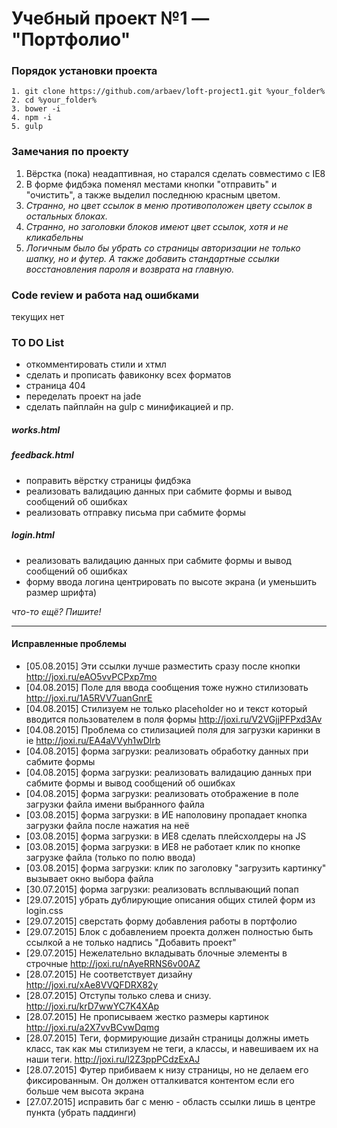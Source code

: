 # Учебный проект №1 — "Портфолио"

### Порядок установки проекта

	1. git clone https://github.com/arbaev/loft-project1.git %your_folder%
	2. cd %your_folder%
	3. bower -i
	4. npm -i
	5. gulp

### Замечания по проекту
1. Вёрстка (пока) неадаптивная, но старался сделать совместимо с IE8
2. В форме фидбэка поменял местами кнопки "отправить" и "очистить", а также выделил последнюю красным цветом.
3. *Странно, но цвет ссылок в меню противоположен цвету ссылок в остальных блоках.*
4. *Странно, но заголовки блоков имеют цвет ссылок, хотя и не кликабельны*
5. *Логичным было бы убрать со страницы авторизации не только шапку, но и футер. А также добавить стандартные ссылки восстановления пароля и возврата на главную.*

### Code review и работа над ошибками
текущих нет

### TO DO List
* откомментировать стили и хтмл
* сделать и прописать фавиконку всех форматов
* страница 404
* переделать проект на jade
* сделать пайплайн на gulp с минификацией и пр.

##### works.html

##### feedback.html
* поправить вёрстку страницы фидбэка
* реализовать валидацию данных при сабмите формы и вывод сообщений об ошибках
* реализовать отправку письма при сабмите формы

##### login.html
* реализовать валидацию данных при сабмите формы и вывод сообщений об ошибках
* форму ввода логина центрировать по высоте экрана (и уменьшить размер шрифта)

*что-то ещё? Пишите!*

***

#### Исправленные проблемы
+ [05.08.2015] Эти ссылки лучше разместить сразу после кнопки <http://joxi.ru/eAO5vvPCPxp7mo>
+ [04.08.2015] Поле для ввода сообщения тоже нужно стилизовать <http://joxi.ru/1A5RVV7uanGnrE>
+ [04.08.2015] Стилизуем не только placeholder но и текст который вводится пользователем в поля формы <http://joxi.ru/V2VGjjPFPxd3Av>
+ [04.08.2015] Проблема со стилизацией поля для загрузки каринки в ie <http://joxi.ru/EA4aVVyh1wDlrb>
+ [04.08.2015] форма загрузки: реализовать обработку данных при сабмите формы
+ [04.08.2015] форма загрузки: реализовать валидацию данных при сабмите формы и вывод сообщений об ошибках
+ [04.08.2015] форма загрузки: реализовать отображение в поле загрузки файла имени выбранного файла
+ [03.08.2015] форма загрузки: в ИЕ наполовину пропадает кнопка загрузки файла после нажатия на неё
+ [03.08.2015] форма загрузки: в ИЕ8 сделать плейсхолдеры на JS
+ [03.08.2015] форма загрузки: в ИЕ8 не работает клик по кнопке загрузке файла (только по полю ввода)
+ [03.08.2015] форма загрузки: клик по заголовку "загрузить картинку" вызывает окно выбора файла
+ [30.07.2015] форма загрузки: реализовать всплывающий попап
+ [29.07.2015] убрать дублирующие описания общих стилей форм из login.css
+ [29.07.2015] сверстать форму добавления работы в портфолио
+ [29.07.2015] Блок с добавлением проекта должен полностью быть ссылкой а не только надпись "Добавить проект"
+ [29.07.2015] Нежелательно вкладывать блочные элементы в строчные <http://joxi.ru/nAyeRRNS6v00AZ>
+ [28.07.2015] Не соответствует дизайну  <http://joxi.ru/xAe8VVQFDRX82y>
+ [28.07.2015] Отступы только слева и снизу. <http://joxi.ru/krD7wwYC7K4XAp>
+ [28.07.2015] Не прописываем жестко размеры картинок  <http://joxi.ru/a2X7vvBCvwDqmg>
+ [28.07.2015] Теги, формирующие дизайн страницы должны иметь класс, так как мы стилизуем не теги, а классы, и навешиваем их на наши теги.  <http://joxi.ru/l2Z3ppPCdzExAJ>
+ [28.07.2015] Футер прибиваем к низу страницы, но не делаем его фиксированным. Он должен отталкиватся контентом если его больше чем высота экрана
+ [27.07.2015] исправить баг с меню - область ссылки лишь в центре пункта (убрать паддинги)

